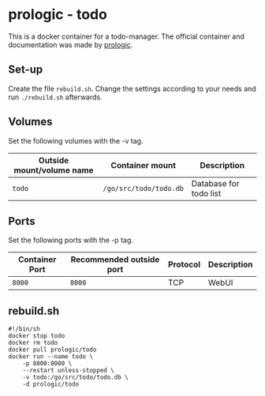 # prologic - todo

This is a docker container for a todo-manager.
The official container and documentation was made by [prologic](https://hub.docker.com/r/prologic/todo).

## Set-up

Create the file `rebuild.sh`.
Change the settings according to your needs and run `./rebuild.sh` afterwards.

## Volumes

Set the following volumes with the -v tag.

| Outside mount/volume name | Container mount        | Description            |
| ------------------------- | ---------------------- | ---------------------- |
| `todo`                    | `/go/src/todo/todo.db` | Database for todo list |

## Ports

Set the following ports with the -p tag.

| Container Port | Recommended outside port | Protocol | Description |
| -------------- | ------------------------ | -------- | ----------- |
| `8000`         | `8000`                   | TCP      | WebUI       |

## rebuild.sh

```shell
#!/bin/sh
docker stop todo
docker rm todo
docker pull prologic/todo
docker run --name todo \
    -p 8000:8000 \
    --restart unless-stopped \
    -v todo:/go/src/todo/todo.db \
    -d prologic/todo
```
